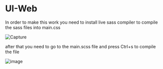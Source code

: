 # UI-Web

In order to make this work you need to install live sass compiler to compile the sass files into main.css



![Capture](https://user-images.githubusercontent.com/42002662/73338903-43440600-4280-11ea-85ca-c526941ec294.PNG)



after that you need to go to the main.scss file and press Ctrl+s  to compile the file


![image](https://user-images.githubusercontent.com/42002662/73339113-acc41480-4280-11ea-8487-172ae1ba180f.png)


